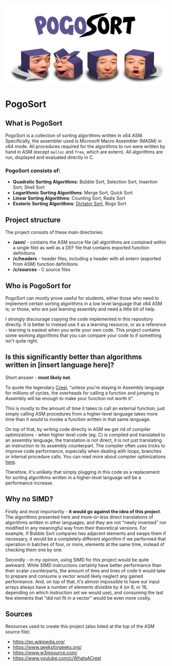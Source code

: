 <p align="center">
  <img src="pogosort.png?raw=true">
</p>

# PogoSort

## What is PogoSort
PogoSort is a collection of sorting algorithms written in x64 ASM. Specifically, the assembler used is Microsoft Macro Assembler (MASM) in x64 mode. All procedures required for the algorithms to run were written by hand in ASM (except `malloc` and `free`, which are extern). All algorithms are run, displayed and evaluated directly in C.

### PogoSort consists of:
- **Quadratic Sorting Algorithms**: Bubble Sort, Selection Sort, Insertion Sort, Shell Sort
- **Logarithmic Sorting Algorithms**: Merge Sort, Quick Sort
- **Linear Sorting Algorithms**: Counting Sort, Radix Sort
- **Esoteric Sorting Algorithms**: [Dictator Sort](https://github.com/gustavo-depaula/stalin-sort), Bogo Sort

## Project structure

The project consists of these main directories:
- **/asm/** - contains the ASM source file (all algorithms are contained within a single file) as well as a DEF file that contains exported function definitions
- **/c/headers** - header files, including a header with all extern (exported from ASM) function definitions
- **/c/sources** - C source files

## Who is PogoSort for

PogoSort can mostly prove useful for students, either those who need to implement certain sorting algorithms in a low level language that x64 ASM is; or those, who are just learning assembly and need a little bit of help.

I strongly discourage copying the code implemented in this repository directly. It is better to instead use it as a learning resource, or as a reference - learning is easiest when you write your own code. This project contains some working algorithms that you can compare your code to if something isn't quite right.

## Is this significantly better than algorithms written in [insert language here]?

Short answer - **most likely not**.

To quote the legendary [Creel](https://youtu.be/8_0tbkbSGRE?t=31), "unless you're staying in Assembly language for millions of cycles, the overheads for calling a function and jumping to Assembly will be enough to make your function not worth it".

This is mostly to the amount of time it takes to call an external function; just simply calling ASM procedures from a higher-level language takes more time than it would to invoke a function written in that same language.

On top of that, by writing code directly in ASM we get rid of compiler optimizations - when higher level code (eg. C) is compiled and translated to an assembly language, the translation is not direct, it is not just translating an instruction to its assembly counterpart. The compiler often uses tricks to improve code performance, especially when dealing with loops, branches or internal procedure calls. You can read more about compiler optimizations [here](https://www.ibm.com/docs/en/aix/7.1?topic=tuning-compiler-optimization-techniques).

Therefore, it's unlikely that simply plugging in this code as a replacement for sorting algorithms written in a higher-level language will be a performance increase.

## Why no SIMD?

Firstly and most importantly - **it would go against the idea of this project**. The algorithms presented here and more-or-less direct translations of algorithms written in other languages, and they are not "newly invented" nor modified in any meaningful way from their theoretical versions. For example, if Bubble Sort compares two adjacent elements and swaps them if necessary, it would be a completely different algorithm if we performed that operation in batches of four, or more, elements at the same time, instead of checking them one by one.

Secondly - in my opinion, using SIMD for this project would be quite awkward. While SIMD instructions certainly have better performance than their scalar counterparts, the amount of time and lines of code it would take to prepare and consume a vector would likely neglect any gained performance. And, on top of that, it's almost impossible to have our input arrays always have a number of elements divisible by 4 (or 8, or 16, depending on which instruction set we would use), and consuming the last few elements that "did not fit in a vector" would be even more costly.

## Sources

Resources used to create this project (also listed at the top of the ASM source file):

- https://en.wikipedia.org/
- https://www.geeksforgeeks.org/
- https://www.w3resource.com/
- https://www.youtube.com/c/WhatsACreel
